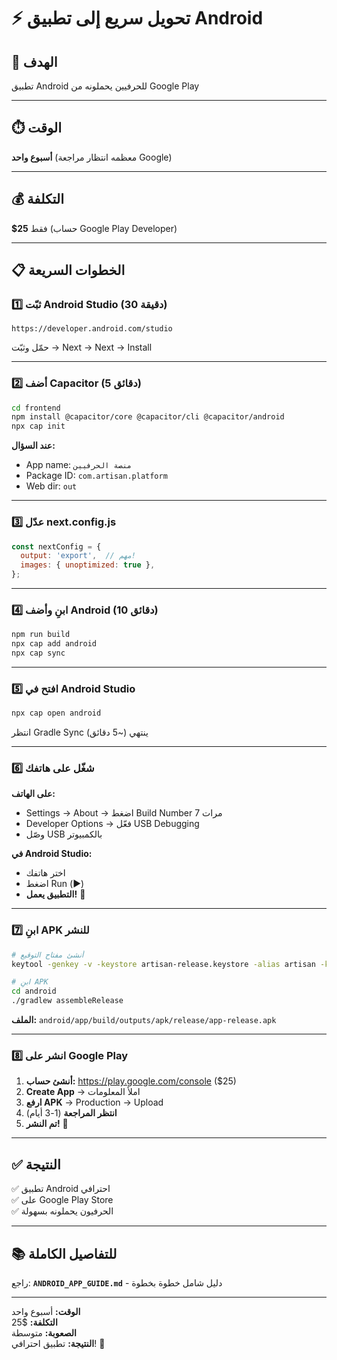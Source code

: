 # ⚡ تحويل سريع إلى تطبيق Android

## 🎯 الهدف
تطبيق Android للحرفيين يحملونه من Google Play

---

## ⏱️ الوقت
**أسبوع واحد** (معظمه انتظار مراجعة Google)

---

## 💰 التكلفة
**$25** فقط (حساب Google Play Developer)

---

## 📋 الخطوات السريعة

### 1️⃣ ثبّت Android Studio (30 دقيقة)
```
https://developer.android.com/studio
```
حمّل وثبّت → Next → Next → Install

---

### 2️⃣ أضف Capacitor (5 دقائق)
```bash
cd frontend
npm install @capacitor/core @capacitor/cli @capacitor/android
npx cap init
```

**عند السؤال:**
- App name: `منصة الحرفيين`
- Package ID: `com.artisan.platform`
- Web dir: `out`

---

### 3️⃣ عدّل next.config.js
```javascript
const nextConfig = {
  output: 'export',  // مهم!
  images: { unoptimized: true },
};
```

---

### 4️⃣ ابنِ وأضف Android (10 دقائق)
```bash
npm run build
npx cap add android
npx cap sync
```

---

### 5️⃣ افتح في Android Studio
```bash
npx cap open android
```

انتظر Gradle Sync ينتهي (~5 دقائق)

---

### 6️⃣ شغّل على هاتفك

**على الهاتف:**
- Settings → About → اضغط Build Number 7 مرات
- Developer Options → فعّل USB Debugging
- وصّل USB بالكمبيوتر

**في Android Studio:**
- اختر هاتفك
- اضغط Run (▶️)
- **التطبيق يعمل!** 🎉

---

### 7️⃣ ابنِ APK للنشر

```bash
# أنشئ مفتاح التوقيع
keytool -genkey -v -keystore artisan-release.keystore -alias artisan -keyalg RSA -keysize 2048 -validity 10000

# ابنِ APK
cd android
./gradlew assembleRelease
```

**الملف:** `android/app/build/outputs/apk/release/app-release.apk`

---

### 8️⃣ انشر على Google Play

1. **أنشئ حساب:** https://play.google.com/console ($25)
2. **Create App** → املأ المعلومات
3. **ارفع APK** → Production → Upload
4. **انتظر المراجعة** (1-3 أيام)
5. **تم النشر!** 🎉

---

## ✅ النتيجة

✅ تطبيق Android احترافي  
✅ على Google Play Store  
✅ الحرفيون يحملونه بسهولة  

---

## 📚 للتفاصيل الكاملة

راجع: **`ANDROID_APP_GUIDE.md`** - دليل شامل خطوة بخطوة

---

**الوقت:** أسبوع واحد  
**التكلفة:** $25  
**الصعوبة:** متوسطة  
**النتيجة:** تطبيق احترافي! 🚀
